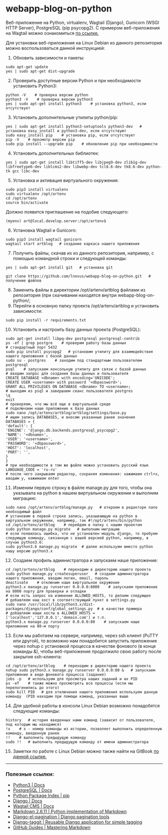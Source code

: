# webapp-blog-on-python  

Веб-приложение на Python, virtualenv, Wagtail (Django), Gunicorn (WSGI HTTP Server), PostgreSQL (pip psycopg2).
С примером веб-приложения на Wagtail можно ознакомиться [по ссылке.](http://forpology.ru/)

Для установки веб-приложения на Linux Debian из данного репозитория можно воспользоваться данной инструкцией:
1. Обновить зависимости и пакеты:
```
sudo apt-get update
yes | sudo apt-get dist-upgrade
```
2. Проверить доступные версии Python и при необходимости установить Python3:
```
python -V    # проверка версии python
python3 -V    # проверка версии python3
yes | sudo apt-get install python3    # установка python3, если отсутствует
```
3. Установить дополнительные утилиты python/pip:
```
yes | sudo apt-get install python3-setuptools python3-dev   # установка easy_install и python3-dev, если отсутствуют
sudo easy_install pip    # установка pip, если отсутствует
pip -V    # просмотр версии pip
sudo pip install --upgrade pip    # обновление pip при необходимости
```
4. Установить дополнительных библиотек:
```
yes | sudo apt-get install libtiff5-dev libjpeg9-dev zlib1g-dev libfreetype6-dev liblcms2-dev libwebp-dev tcl8.6-dev tk8.6-dev python-tk gcc libc-dev
```
5. Установка и активация виртуального окружения:
```
sudo pip3 install virtualenv
sudo virtualenv /opt/artenv
cd /opt/artenv
source bin/activate 
```
Должно появится приглашение на подобие следующего: 
```
(myenv) art@local.develop.server:/opt/artenv$
```
6. Установка Wagtail и Gunicorn:
```
sudo pip3 install wagtail gunicorn
wagtail start artblog   # создание каркаса нашего приложения
```
7. Получить файлы, скачав их из данного репозитория, например, с помощью командной строки и следующей команды:
```
yes | sudo apt-get install git   # установка git

git clone https://github.com/lnovus/webapp-blog-on-python.git   # получение файлов
```
8. Заменить файлы в директории /opt/artenv/artblog файлами из репозитория (при скачивании находятся внутри webapp-blog-on-python/;
9. Перейти в основную папку проекта /opt/artenv/artblog и установить зависимости:
```
sudo pip install -r requirements.txt
```
10. Установить и настроить базу данных проекта (PostgreSQL):
```
sudo apt-get install libpq-dev postgresql postgresql-contrib
ps -ef | grep postgre    # проверим работу базы данных
# стандартный порт 5432
sudo pip install psycopg2   # установим утилиту для взаимодействия нашего приложения с базой данных
sudo su - postgres    # заходим под стандартным пользователем postgresql
psql    # запускаем консольную утилиту для связи с базой данных
# вводим запрос для создания базы данных и пользователя
CREATE DATABASE <dbname> with encoding='UNICODE';
CREATE USER <username> with password '<dbpassword>';
GRANT ALL PRIVILEGES ON DATABASE <dbname> TO <username>;
# выходим из psql и завершаем сеанс пользователя postgres
\q
exit
# проверяем, что мы всё еще в виртуальной среде
# подключаем наше приложение к базе данных
sudo nano /opt/artenv/artblog/artblog/settings/base.py
# ищем запись DATABASES, и вносим указанные ранее значения
DATABASES = {
'default': {
'ENGINE': 'django.db.backends.postgresql_psycopg2',
'NAME': '<dbname>',
'USER': '<username>',
'PASSWORD': '<dbpassword>',
'HOST': 'localhost',
'PORT': '',
}
}
# при необходимости в том же файле можно установить русский язык
LANGUAGE_CODE = 'ru-ru'
# после чего закрываем редактор, сохраняя изменения: нажимаем ctrl+x, вводим y, нажимаем enter
```
11. Изменим первую строку в файле manage.py для того, чтобы она указывала на python в нашем виртуальном окружении и выполним миграцию:
```
sudo nano /opt/artenv/artblog/manage.py   # откроем в редакторе nano необходимый файл
# установим в первой строке запись, указывающую на python в виртуальном окружении, например, так #!/opt/artenv/bin/python
cd /opt/artenv/artblog    # перейдем в папку с нашим проектом
sudo python manage.py migrate   # выполним миграцию
# если появилась ошибка, что не установлен модуль django, то пробуем следующую команду, связанную с вашей версией python, например, в случае python3.6:
sudo python3.6 manage.py migrate  # далее используем вместо python нашу версию python3.x
```
12. Создаем профиль администратора и запускаем наше приложение:
```
cd /opt/artenv/artblog    # переходим в директорию нашего проекта
sudo python manage.py createsuperuser   # создаем администратора нашего приложения, вводим логин, email, пароль
deactivate    # отключим наше виртуальное окружение
python3.x manage.py runserver 0.0.0.0:8000    # запускаем приложение на 8000 порту для проверки и отладки
# если есть запрос на измнение ALLOWED_HOSTS, то делаем следующее
# добавляем наш хост в соответствующий пункт в settings.py
sudo nano /usr/local/lib/python3.x/dist-packages/django/conf/global_settings.py  # в качестве примера
# добавляем наши хосты в ALLOWED_HOSTS = ['localhost','127.0.0.1','domain.com'] и т.п.
python3.x manage.py runserver 0.0.0.0:80    # запускаем наше приложение на 80-м порту
```
13. Если мы работаем на сервере, например, через ssh клиент (PuTTY или другой), то возможно нам понадобится запустить приложение через nohup с установкой процесса в качестве фонового (в конце команды &), чтобы веб-приложение продолжило свою работу после закрытия ssh-клиента:
```
cd /opt/artenv/artblog    # переходим в директорию нашего проекта
nohup sudo python3.x manage.py runserver 0.0.0.0:80 &   # запускаем приложение в виде фонового процесса (задания)
jobs -p   # используем для просмотра наших заданий и их PID
ps -ef    # также можно просмотреть все процессы (если мы перелогинились до этого)
sudo kill PID   # для отключения нашего приложения используем данную команду  (PID находим при помощи команд, указанных выше
```
14. Для удобной работы в консоли Linux Debian возможно понадобятся следующие команды:
```
history   # история введенных нами команд (зависит от пользователя, под которым мы находимся)
!x    # x - номер команды из истории, позволяет выполнить определенную команду, введенную ранее
!!    # выполнить предыдущую команду
sudo !!   # выполнить предыдущую команду от имени администратора
```
15. Заметки по работе с Linux Debian можно также найти на GitBook [по данной ссылке.](https://lnovus.gitbooks.io/linux-debian-short-manual)

-----------
### Полезные ссылки: ###
* [Python3 | Docs](https://docs.python.org/3/)
* [PostgreSQL | Docs](https://www.postgresql.org/docs/9.6/static/index.html)
* [Python Package Index | pip](https://pypi.python.org/pypi)
* [Django | Docs](https://docs.djangoproject.com/en/1.11/contents/)
* [Wagtail CMS | Docs](http://docs.wagtail.io/en/v1.13.1/)
* [Markdown 2.6.11 | Python implementation of Markdown](https://pypi.python.org/pypi/Markdown)
* [Django-el-pagination | Django pagination tools](https://pypi.python.org/pypi/django-el-pagination/)
* [Django-taggit | Reusable Django application for simple tagging](https://pypi.python.org/pypi/django-taggit/)
* [GitHub Guides | Mastering Markdown](https://guides.github.com/features/mastering-markdown/)


